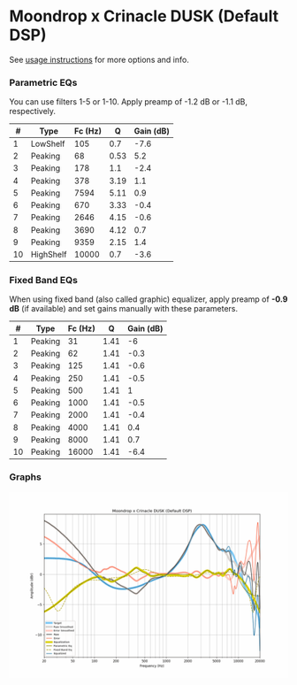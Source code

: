 # Moondrop x Crinacle DUSK (Default DSP)
See [usage instructions](https://github.com/jaakkopasanen/AutoEq#usage) for more options and info.

### Parametric EQs
You can use filters 1-5 or 1-10. Apply preamp of -1.2 dB or -1.1 dB, respectively.

|   # | Type      |   Fc (Hz) |    Q |   Gain (dB) |
|-----|-----------|-----------|------|-------------|
|   1 | LowShelf  |       105 | 0.7  |        -7.6 |
|   2 | Peaking   |        68 | 0.53 |         5.2 |
|   3 | Peaking   |       178 | 1.1  |        -2.4 |
|   4 | Peaking   |       378 | 3.19 |         1.1 |
|   5 | Peaking   |      7594 | 5.11 |         0.9 |
|   6 | Peaking   |       670 | 3.33 |        -0.4 |
|   7 | Peaking   |      2646 | 4.15 |        -0.6 |
|   8 | Peaking   |      3690 | 4.12 |         0.7 |
|   9 | Peaking   |      9359 | 2.15 |         1.4 |
|  10 | HighShelf |     10000 | 0.7  |        -3.6 |

### Fixed Band EQs
When using fixed band (also called graphic) equalizer, apply preamp of **-0.9 dB** (if available) and set gains manually with these parameters.

|   # | Type    |   Fc (Hz) |    Q |   Gain (dB) |
|-----|---------|-----------|------|-------------|
|   1 | Peaking |        31 | 1.41 |        -6   |
|   2 | Peaking |        62 | 1.41 |        -0.3 |
|   3 | Peaking |       125 | 1.41 |        -0.6 |
|   4 | Peaking |       250 | 1.41 |        -0.5 |
|   5 | Peaking |       500 | 1.41 |         1   |
|   6 | Peaking |      1000 | 1.41 |        -0.5 |
|   7 | Peaking |      2000 | 1.41 |        -0.4 |
|   8 | Peaking |      4000 | 1.41 |         0.4 |
|   9 | Peaking |      8000 | 1.41 |         0.7 |
|  10 | Peaking |     16000 | 1.41 |        -6.4 |

### Graphs
![](./Moondrop%20x%20Crinacle%20DUSK%20(Default%20DSP).png)
